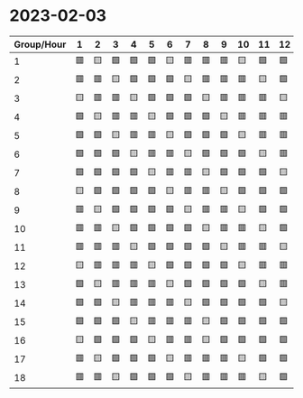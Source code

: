 # 2023-02-03

|Group/Hour|1 |2 |3 |4 |5 |6 |7 |8 |9 |10|11|12|13|14|15|16|17|18|19|20|21|22|23|24|
|----------|--|--|--|--|--|--|--|--|--|--|--|--|--|--|--|--|--|--|--|--|--|--|--|--|
|1         |🟥|🟨|🟩|🟩|🟩|🟨|🟥|🟥|🟥|🟨|🟩|🟩|🟩|🟨|🟥|🟥|🟥|🟨|🟩|🟩|🟩|🟩|🟨|🟥|
|2         |🟥|🟥|🟨|🟩|🟩|🟩|🟨|🟥|🟥|🟥|🟨|🟩|🟩|🟩|🟨|🟥|🟥|🟥|🟨|🟩|🟩|🟩|🟩|🟨|
|3         |🟨|🟥|🟥|🟨|🟩|🟩|🟩|🟨|🟥|🟥|🟥|🟨|🟩|🟩|🟩|🟨|🟥|🟥|🟥|🟨|🟩|🟩|🟩|🟩|
|4         |🟩|🟨|🟥|🟥|🟨|🟩|🟩|🟩|🟨|🟥|🟥|🟥|🟨|🟩|🟩|🟩|🟨|🟥|🟥|🟥|🟨|🟩|🟩|🟩|
|5         |🟩|🟩|🟨|🟥|🟥|🟨|🟩|🟩|🟩|🟨|🟥|🟥|🟥|🟨|🟩|🟩|🟩|🟨|🟥|🟥|🟥|🟨|🟩|🟩|
|6         |🟩|🟩|🟩|🟨|🟥|🟥|🟨|🟩|🟩|🟩|🟨|🟥|🟥|🟥|🟨|🟩|🟩|🟩|🟨|🟥|🟥|🟥|🟨|🟩|
|7         |🟩|🟩|🟩|🟩|🟨|🟥|🟥|🟨|🟩|🟩|🟩|🟨|🟥|🟥|🟥|🟨|🟩|🟩|🟩|🟨|🟥|🟥|🟥|🟨|
|8         |🟨|🟩|🟩|🟩|🟩|🟨|🟥|🟥|🟨|🟩|🟩|🟩|🟨|🟥|🟥|🟥|🟨|🟩|🟩|🟩|🟨|🟥|🟥|🟥|
|9         |🟥|🟨|🟩|🟩|🟩|🟩|🟨|🟥|🟥|🟨|🟩|🟩|🟩|🟨|🟥|🟥|🟥|🟨|🟩|🟩|🟩|🟨|🟥|🟥|
|10        |🟥|🟥|🟨|🟩|🟩|🟩|🟩|🟨|🟥|🟥|🟨|🟩|🟩|🟩|🟨|🟥|🟥|🟥|🟨|🟩|🟩|🟩|🟨|🟥|
|11        |🟥|🟥|🟥|🟨|🟩|🟩|🟩|🟩|🟨|🟥|🟥|🟨|🟩|🟩|🟩|🟨|🟥|🟥|🟥|🟨|🟩|🟩|🟩|🟨|
|12        |🟨|🟥|🟥|🟥|🟨|🟩|🟩|🟩|🟩|🟨|🟥|🟥|🟨|🟩|🟩|🟩|🟨|🟥|🟥|🟥|🟨|🟩|🟩|🟩|
|13        |🟩|🟨|🟥|🟥|🟥|🟨|🟩|🟩|🟩|🟩|🟨|🟥|🟥|🟨|🟩|🟩|🟩|🟨|🟥|🟥|🟥|🟨|🟩|🟩|
|14        |🟩|🟩|🟨|🟥|🟥|🟥|🟨|🟩|🟩|🟩|🟩|🟨|🟥|🟥|🟨|🟩|🟩|🟩|🟨|🟥|🟥|🟥|🟨|🟩|
|15        |🟩|🟩|🟩|🟨|🟥|🟥|🟥|🟨|🟩|🟩|🟩|🟩|🟨|🟥|🟥|🟨|🟩|🟩|🟩|🟨|🟥|🟥|🟥|🟨|
|16        |🟨|🟩|🟩|🟩|🟨|🟥|🟥|🟨|🟩|🟩|🟩|🟩|🟨|🟥|🟥|🟥|🟨|🟩|🟩|🟩|🟨|🟥|🟥|🟥|
|17        |🟥|🟨|🟩|🟩|🟩|🟨|🟥|🟥|🟥|🟨|🟩|🟩|🟩|🟩|🟨|🟥|🟥|🟨|🟩|🟩|🟩|🟨|🟥|🟥|
|18        |🟥|🟥|🟨|🟩|🟩|🟩|🟨|🟥|🟥|🟥|🟨|🟩|🟩|🟩|🟩|🟨|🟥|🟥|🟨|🟩|🟩|🟩|🟨|🟥|